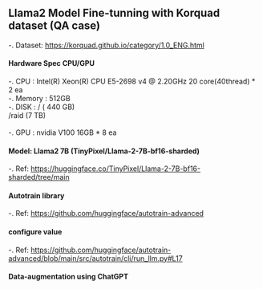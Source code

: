 
## Llama2 Model Fine-tunning with Korquad dataset (QA case)

-. Dataset: https://korquad.github.io/category/1.0_ENG.html

#### Hardware Spec CPU/GPU
-. CPU       : Intel(R) Xeon(R) CPU E5-2698 v4 @ 2.20GHz 20 core(40thread) * 2 ea</br>
-. Memory : 512GB</br>
-. DISK      : /  ( 440 GB)</br>
             /raid (7 TB)</br>    
-. GPU : nvidia V100 16GB * 8 ea</br>

#### Model: Llama2 7B (TinyPixel/Llama-2-7B-bf16-sharded)
-. Ref: https://huggingface.co/TinyPixel/Llama-2-7B-bf16-sharded/tree/main

#### Autotrain library
-. Ref: https://github.com/huggingface/autotrain-advanced

#### configure value 
-. Ref: https://github.com/huggingface/autotrain-advanced/blob/main/src/autotrain/cli/run_llm.py#L17

#### Data-augmentation using ChatGPT

